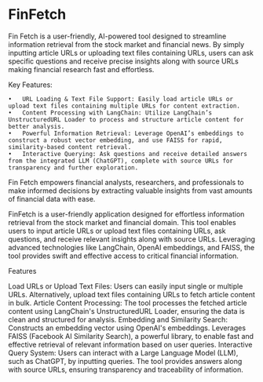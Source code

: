 # FinFetch

Fin Fetch is a user-friendly, AI-powered tool designed to streamline information retrieval from the stock market and financial news. By simply inputting article URLs or uploading text files containing URLs, users can ask specific questions and receive precise insights along with source URLs making financial research fast and effortless.

Key Features:

	•	URL Loading & Text File Support: Easily load article URLs or upload text files containing multiple URLs for content extraction.
	•	Content Processing with LangChain: Utilize LangChain’s UnstructuredURL Loader to process and structure article content for better analysis.
	•	Powerful Information Retrieval: Leverage OpenAI’s embeddings to construct a robust vector embedding, and use FAISS for rapid, similarity-based content retrieval.
	•	Interactive Querying: Ask questions and receive detailed answers from the integrated LLM (ChatGPT), complete with source URLs for transparency and further exploration.

Fin Fetch empowers financial analysts, researchers, and professionals to make informed decisions by extracting valuable insights from vast amounts of financial data with ease.


FinFetch is a user-friendly application designed for effortless information retrieval from the stock market and financial domain. This tool enables users to input article URLs or upload text files containing URLs, ask questions, and receive relevant insights along with source URLs. Leveraging advanced technologies like LangChain, OpenAI embeddings, and FAISS, the tool provides swift and effective access to critical financial information.

Features

Load URLs or Upload Text Files:
Users can easily input single or multiple URLs.
Alternatively, upload text files containing URLs to fetch article content in bulk.
Article Content Processing:
The tool processes the fetched article content using LangChain's UnstructuredURL Loader, ensuring the data is clean and structured for analysis.
Embedding and Similarity Search:
Constructs an embedding vector using OpenAI's embeddings.
Leverages FAISS (Facebook AI Similarity Search), a powerful library, to enable fast and effective retrieval of relevant information based on user queries.
Interactive Query System:
Users can interact with a Large Language Model (LLM), such as ChatGPT, by inputting queries.
The tool provides answers along with source URLs, ensuring transparency and traceability of information.
